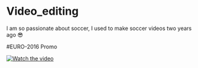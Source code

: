 # Video_editing
I am so passionate about soccer, I used to make soccer videos two years ago 😎

#EURO-2016 Promo

[![Watch the video](https://editorial.uefa.com/resources/0253-0d801306b43e-b6eac57fa880-1000/the_clip_brings_the_uefa_euro_2016_logo_to_life.jpeg)](https://www.youtube.com/watch?v=jn-fggWzGCc)
